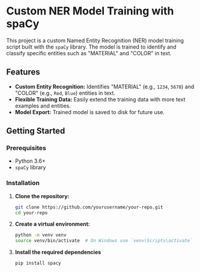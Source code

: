 # Custom NER Model Training with spaCy

This project is a custom Named Entity Recognition (NER) model training script built with the `spaCy` library. The model is trained to identify and classify specific entities such as "MATERIAL" and "COLOR" in text. 

## Features

- **Custom Entity Recognition:** Identifies "MATERIAL" (e.g., `1234`, `5678`) and "COLOR" (e.g., `Red`, `Blue`) entities in text.
- **Flexible Training Data:** Easily extend the training data with more text examples and entities.
- **Model Export:** Trained model is saved to disk for future use.

## Getting Started

### Prerequisites

- Python 3.6+
- `spaCy` library

### Installation

1. **Clone the repository:**
   ```bash
   git clone https://github.com/yourusername/your-repo.git
   cd your-repo
   ```
2. **Create a virtual environment:**
    ```bash
    python -m venv venv
    source venv/bin/activate  # On Windows use `venv\Scripts\activate`   
    ```
3. **Install the required dependencies**
    ```bash
    pip install spacy

    ```